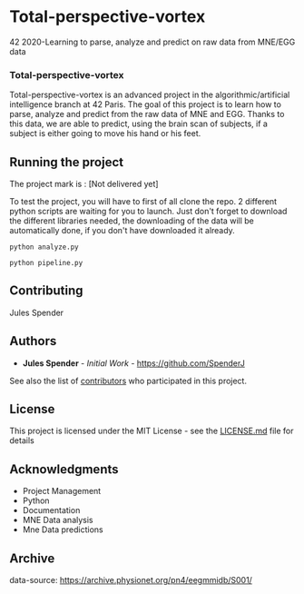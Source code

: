 # Total-perspective-vortex
42 2020-Learning to parse, analyze and predict on raw data from MNE/EGG data

### Total-perspective-vortex

Total-perspective-vortex is an advanced project in the algorithmic/artificial intelligence branch at 42 Paris.
The goal of this project is to learn how to parse, analyze and predict from the raw data of MNE and EGG.
Thanks to this data, we are able to predict, using the brain scan of subjects, if a subject is either going to move his hand or his feet.

## Running the project

The project mark is : [Not delivered yet]

To test the project, you will have to first of all clone the repo.
2 different python scripts are waiting for you to launch.
Just don't forget to download the different libraries needed, the downloading of the data will be automatically done, if you don't have downloaded it already.

```
python analyze.py

python pipeline.py
```

## Contributing

Jules Spender


## Authors

* **Jules Spender** - *Initial Work* - https://github.com/SpenderJ

See also the list of [contributors](https://github.com/your/project/contributors) who participated in this project.

## License

This project is licensed under the MIT License - see the [LICENSE.md](LICENSE.md) file for details

## Acknowledgments

* Project Management 
* Python
* Documentation
* MNE Data analysis
* Mne Data predictions

## Archive

data-source: https://archive.physionet.org/pn4/eegmmidb/S001/
